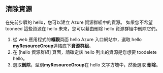 ## <a name="clean-up-resources"></a>清除資源

在先前步驟的 hello，您可以建立 Azure 資源群組中的資源。 如果您不希望 tooneed 這些資源在 hello 未來，您可以藉由刪除 hello 資源群組中刪除它們。
 
1. 從 web 應用程式的**概觀**頁面 hello Azure 入口網站中，選取 hello **myResourceGroup**連結底下**資源群組**。
2. 在 [hello 資源群組] 頁面，請確定該 hello 列出的資源是您想要 toodelete hello。
3. 選取**刪除**，型別**myResourceGroup**在 hello 文字方塊中，然後選取 **刪除**。
